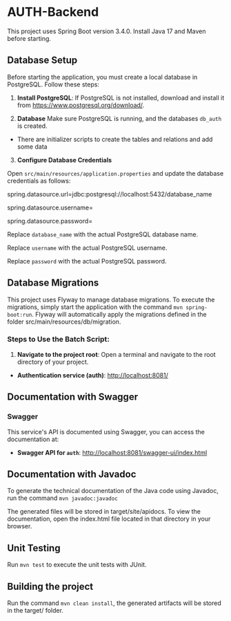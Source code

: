 # AUTH-Backend

This project uses Spring Boot version 3.4.0.
Install Java 17 and Maven before starting.

## Database Setup

Before starting the application, you must create a local database in PostgreSQL. Follow these steps:

1. **Install PostgreSQL**: If PostgreSQL is not installed, download and install it from https://www.postgresql.org/download/.

2. **Database**
   Make sure PostgreSQL is running, and the databases `db_auth` is created.


- There are initializer scripts to create the tables and relations and add some data

3. **Configure Database Credentials**

Open `src/main/resources/application.properties` and update the database credentials as follows:

spring.datasource.url=jdbc:postgresql://localhost:5432/database_name

spring.datasource.username=<username>

spring.datasource.password=<password>

Replace `database_name` with the actual PostgreSQL database name.

Replace `username` with the actual PostgreSQL username.

Replace `password` with the actual PostgreSQL password.


## Database Migrations

This project uses Flyway to manage database migrations. To execute the migrations, simply start the application with the command `mvn spring-boot:run`. Flyway will automatically apply the migrations defined in the folder src/main/resources/db/migration.


### **Steps to Use the Batch Script**:

1. **Navigate to the project root**: Open a terminal and navigate to the root directory of your project.

- **Authentication service (auth)**: [http://localhost:8081/](http://localhost:8081/)

## Documentation with Swagger
### Swagger
This service's API is documented using Swagger, you can access the documentation at:

- **Swagger API for `auth`**: [http://localhost:8081/swagger-ui/index.html](http://localhost:8081/swagger-ui/index.html)

## Documentation with Javadoc

To generate the technical documentation of the Java code using Javadoc, run the command `mvn javadoc:javadoc`

The generated files will be stored in target/site/apidocs. To view the documentation, open the index.html file located in that directory in your browser.

## Unit Testing

Run `mvn test` to execute the unit tests with JUnit.

## Building the project

Run the command `mvn clean install`, the generated artifacts will be stored in the target/ folder.




